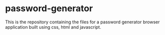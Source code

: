 # password-generator
This is the repository containing the files for a password generator browser application built using css, html and javascript.
